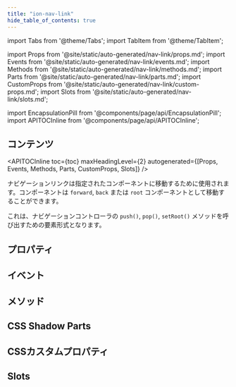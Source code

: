 ```yaml
---
title: "ion-nav-link"
hide_table_of_contents: true
---
```

import Tabs from '@theme/Tabs';
import TabItem from '@theme/TabItem';

import Props from '@site/static/auto-generated/nav-link/props.md';
import Events from '@site/static/auto-generated/nav-link/events.md';
import Methods from '@site/static/auto-generated/nav-link/methods.md';
import Parts from '@site/static/auto-generated/nav-link/parts.md';
import CustomProps from '@site/static/auto-generated/nav-link/custom-props.md';
import Slots from '@site/static/auto-generated/nav-link/slots.md';

<head>
  <title>ion-nav-link: The Element for Navigation to a Specified Component</title>
  <meta name="description" content="ナビゲーションリンクは、指定されたコンポーネントにナビゲートします。これは、push(), pop(), setRoot() メソッドを呼び出すための要素形式です。ion-nav-linkの詳細については、こちらをご覧ください。" />
</head>

import EncapsulationPill from '@components/page/api/EncapsulationPill';
import APITOCInline from '@components/page/api/APITOCInline';



<h2 className="table-of-contents__title">コンテンツ</h2>

<APITOCInline
  toc={toc}
  maxHeadingLevel={2}
  autogenerated={[Props, Events, Methods, Parts, CustomProps, Slots]}
/>



ナビゲーションリンクは指定されたコンポーネントに移動するために使用されます。コンポーネントは `forward`, `back` または `root` コンポーネントとして移動することができます。

これは、ナビゲーションコントローラの `push()`, `pop()`, `setRoot()` メソッドを呼び出すための要素形式となります。




## プロパティ
<Props />

## イベント
<Events />

## メソッド
<Methods />

## CSS Shadow Parts
<Parts />

## CSSカスタムプロパティ
<CustomProps />

## Slots
<Slots />